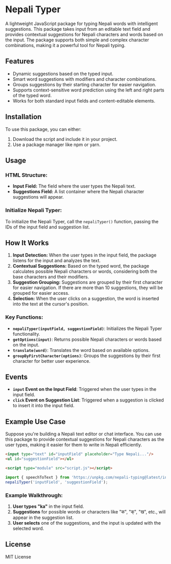 # Nepali Typer

A lightweight JavaScript package for typing Nepali words with intelligent suggestions. This package takes input from an editable text field and provides contextual suggestions for Nepali characters and words based on the input. The package supports both simple and complex character combinations, making it a powerful tool for Nepali typing.

## Features
- Dynamic suggestions based on the typed input.
- Smart word suggestions with modifiers and character combinations.
- Groups suggestions by their starting character for easier navigation.
- Supports context-sensitive word prediction using the left and right parts of the typed word.
- Works for both standard input fields and content-editable elements.

## Installation

To use this package, you can either:
1. Download the script and include it in your project.
2. Use a package manager like npm or yarn.
## Usage

### HTML Structure:
- **Input Field:** The field where the user types the Nepali text.
- **Suggestions Field:** A list container where the Nepali character suggestions will appear.

### Initialize Nepali Typer:
To initialize the Nepali Typer, call the `nepaliTyper()` function, passing the IDs of the input field and suggestion list.

## How It Works

1. **Input Detection:** When the user types in the input field, the package listens for the input and analyzes the text.
2. **Contextual Suggestions:** Based on the typed word, the package calculates possible Nepali characters or words, considering both the base characters and their modifiers.
3. **Suggestion Grouping:** Suggestions are grouped by their first character for easier navigation. If there are more than 10 suggestions, they will be grouped for easier access.
4. **Selection:** When the user clicks on a suggestion, the word is inserted into the text at the cursor's position.

### Key Functions:

- **`nepaliTyper(inputField, suggestionField)`**: Initializes the Nepali Typer functionality.
- **`getOptions(input)`**: Returns possible Nepali characters or words based on the input.
- **`translate(word)`**: Translates the word based on available options.
- **`groupByFirstCharacter(options)`**: Groups the suggestions by their first character for better user experience.

## Events

- **`input` Event on the Input Field**: Triggered when the user types in the input field.
- **`click` Event on Suggestion List**: Triggered when a suggestion is clicked to insert it into the input field.

## Example Use Case

Suppose you're building a Nepali text editor or chat interface. You can use this package to provide contextual suggestions for Nepali characters as the user types, making it easier for them to write in Nepali efficiently.

```html
<input type="text" id="inputField" placeholder="Type Nepali..."/>
<ul id="suggestionField"></ul>

<script type="module" src="script.js"></script>
```
```Javascript
import { speechToText } from 'https://unpkg.com/nepali-typing@latest/index.js';
nepaliTyper('inputField', 'suggestionField');
```

### Example Walkthrough:

1. **User types "ka"** in the input field.
2. **Suggestions** for possible words or characters like "क", "क्", "ख", etc., will appear in the suggestion list.
3. **User selects** one of the suggestions, and the input is updated with the selected word.

## License

MIT License